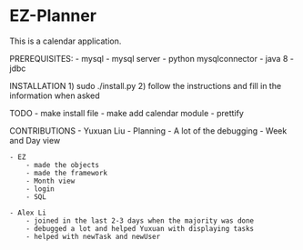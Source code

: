# EZ-Planner

This is a calendar application.

PREREQUISITES:
    - mysql
    - mysql server
    - python mysqlconnector
    - java 8
    - jdbc

INSTALLATION
    1) sudo ./install.py
    2) follow the instructions and fill in the information when asked

TODO
    - make install file
    - make add calendar module
    - prettify

CONTRIBUTIONS
    - Yuxuan Liu
        - Planning
        - A lot of the debugging
        - Week and Day view

    - EZ
        - made the objects
        - made the framework
        - Month view
        - login
        - SQL

    - Alex Li
        - joined in the last 2-3 days when the majority was done
        - debugged a lot and helped Yuxuan with displaying tasks
        - helped with newTask and newUser
